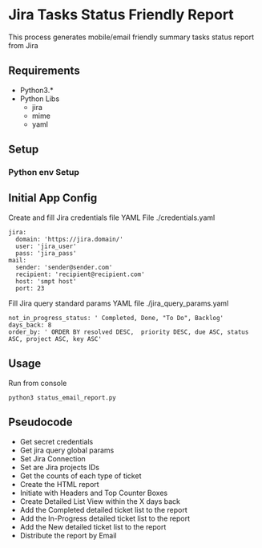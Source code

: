 # Jira Tasks Status Friendly Report
This process generates mobile/email friendly summary tasks status report from Jira  
## Requirements
- Python3.*
- Python Libs
    - jira
    - mime
    - yaml
## Setup
### Python env Setup 
## Initial App Config
Create and fill Jira credentials file YAML File ./credentials.yaml
```
jira:
  domain: 'https://jira.domain/'
  user: 'jira_user'
  pass: 'jira_pass'
mail:
  sender: 'sender@sender.com'
  recipient: 'recipient@recipient.com' 
  host: 'smpt host'
  port: 23
```
Fill Jira query standard params YAML file ./jira_query_params.yaml
```
not_in_progress_status: ' Completed, Done, "To Do", Backlog'
days_back: 8
order_by: ' ORDER BY resolved DESC,  priority DESC, due ASC, status ASC, project ASC, key ASC'
```
## Usage
Run from console 
```
python3 status_email_report.py
```
## Pseudocode
- Get secret credentials
- Get jira query global params
- Set Jira Connection 
- Set are Jira projects IDs 
- Get the counts of each type of ticket
- Create the HTML report
- Initiate with Headers and Top Counter Boxes 
- Create Detailed List View within the X days back
- Add the Completed detailed ticket list to the report
- Add the In-Progress detailed ticket list to the report
- Add the New detailed ticket list to the report
- Distribute the report by Email